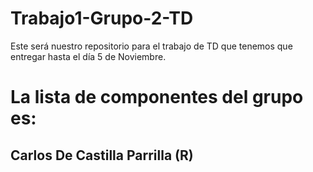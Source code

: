 
# Trabajo1-Grupo-2-TD
Este será nuestro repositorio para el trabajo de TD que tenemos que entregar hasta el día 5 de Noviembre.

# La lista de componentes del grupo es:
## Carlos De Castilla Parrilla (R)
## 
##
##
##
